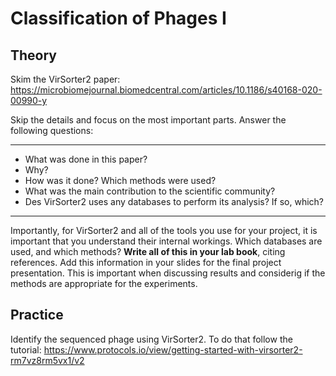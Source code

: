 # Classification of Phages I

## Theory

Skim the VirSorter2 paper: https://microbiomejournal.biomedcentral.com/articles/10.1186/s40168-020-00990-y

Skip the details and focus on the most important parts. Answer the following questions:

----

- What was done in this paper?
- Why?
- How was it done? Which methods were used?
- What was the main contribution to the scientific community?
- Des VirSorter2 uses any databases to perform its analysis? If so, which?

----

Importantly, for VirSorter2 and all of the tools you use for your project, it is important that you understand their internal workings. Which databases are used, and which methods? **Write all of this in your lab book**, citing references. Add this information in your slides for the final project presentation. This is important when discussing results and considerig if the methods are appropriate for the experiments.  

## Practice 

Identify the sequenced phage using VirSorter2. To do that follow the tutorial: https://www.protocols.io/view/getting-started-with-virsorter2-rm7vz8rm5vx1/v2
